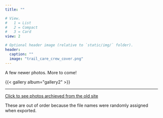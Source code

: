 ```yaml
---
title: ""

# View.
#   1 = List
#   2 = Compact
#   3 = Card
view: 2

# Optional header image (relative to `static/img/` folder).
header:
  caption: ""
  image: "trail_care_crew_cover.png"
---
```


A few newer photos. More to come!

{{< gallery album="gallery2" >}}

* * *

[Click to see photos archieved from the old site](https://drive.google.com/open?id=17OANIehonOMRjdaRmS7F0fBWrzo6brmd)

These are out of order because the file names were randomly assigned when exported.

